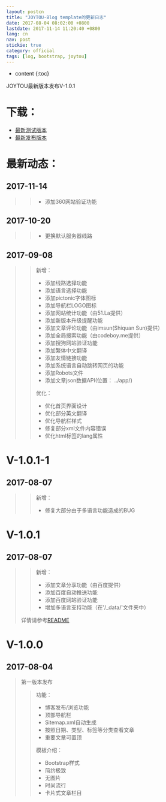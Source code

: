 ```yaml
---
layout: postcn
title: "JOYTOU-Blog template的更新日志"
date: 2017-08-04 08:02:00 +0800
lastdate: 2017-11-14 11:20:40 +0800
lang: cn
nav: post
stickie: true
category: official
tags: [log, bootstrap, joytou]
---
```


* content
{:toc}

JOYTOU最新版本发布V-1.0.1
<!-- more -->
# 下载：
- [最新测试版本](https://github.com/joytou/joytou.github.io/archive/master.zip)
- [最新发布版本](https://github.com/joytou/joytou.github.io/archive/1.0.1-1.zip)

# 最新动态：
## 2017-11-14
>> - 添加360网站验证功能

## 2017-10-20
>> - 更换默认服务器线路

## 2017-09-08
>> 新增：
>> - 添加线路选择功能
>> - 添加语言选择功能
>> - 添加pictonic字体图标
>> - 添加导航栏LOGO图标
>> - 添加网站统计功能（由51.La提供）
>> - 添加新版本升级提醒功能
>> - 添加文章评论功能（由imsun(Shiquan Sun)提供）
>> - 添加全局搜索功能（由codeboy.me提供）
>> - 添加搜狗网站验证功能
>> - 添加繁体中文翻译
>> - 添加友情链接功能
>> - 添加系统语言自动跳转网页的功能
>> - 添加Robots文件
>> - 添加文章json数据API(位置： ../app/)
>> 
>> 优化：
>> - 优化首页界面设计
>> - 优化部分英文翻译
>> - 优化导航栏样式
>> - 修复部分xml文件内容错误
>> - 优化html标签的lang属性

# V-1.0.1-1
## 2017-08-07
>> 新增：
>> - 修复大部分由于多语言功能造成的BUG

# V-1.0.1
## 2017-08-07
>> 新增：
>> - 添加文章分享功能（由百度提供）
>> - 添加百度自动推送功能
>> - 添加百度网站验证功能
>> - 增加多语言支持功能（在'/_data/'文件夹中）
> 
> 详情请参考[README](https://github.com/joytou/joytou.github.io/blob/master/README.md)

# V-1.0.0
## 2017-08-04
> 第一版本发布
>> 功能：
>> - 博客发布/浏览功能
>> - 顶部导航栏
>> - Sitemap.xml自动生成
>> - 按照日期、类型、标签等分类查看文章
>> - 重要文章可置顶
>>
>> 模板介绍：
>> - Bootstrap样式
>> - 简约极致
>> - 无图片
>> - 时尚流行
>> - 卡片式文章栏目
